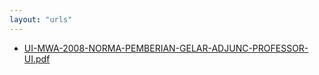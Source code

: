 ```yaml
---
layout: "urls"
---
```

* [UI-MWA-2008-NORMA-PEMBERIAN-GELAR-ADJUNC-PROFESSOR-UI.pdf](UI-MWA-2008-NORMA-PEMBERIAN-GELAR-ADJUNC-PROFESSOR-UI.pdf)

